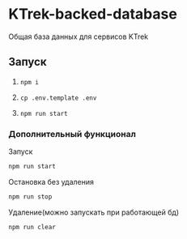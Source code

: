 # KTrek-backed-database

Общая база данных для сервисов KTrek

## Запуск

1. `npm i`

2. `cp .env.template .env`

3. `npm run start`

### Дополнительный функционал

Запуск

```bash
npm run start
```

Остановка без удаления

```bash
npm run stop
```

Удаление(можно запускать при работающей бд)

```bash
npm run clear
```
